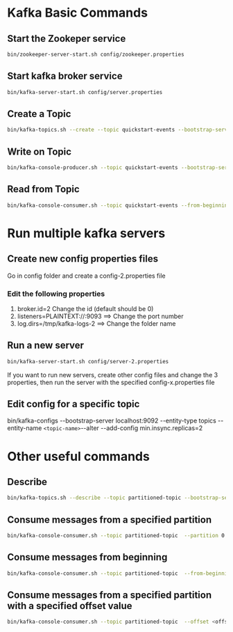 # Kafka Basic Commands

## Start the Zookeper service
```bash
bin/zookeeper-server-start.sh config/zookeeper.properties
```

## Start kafka broker service
```bash
bin/kafka-server-start.sh config/server.properties
```

## Create a Topic
```bash
bin/kafka-topics.sh --create --topic quickstart-events --bootstrap-server localhost:9092 --replication-factor 1 --partitions 1
```

## Write on Topic
```bash
bin/kafka-console-producer.sh --topic quickstart-events --bootstrap-server localhost:9092
```

## Read from Topic
```bash
bin/kafka-console-consumer.sh --topic quickstart-events --from-beginning --bootstrap-server localhost:9092
```

# Run multiple kafka servers

## Create new config properties files
Go in config folder and create a config-2.properties file

### Edit the following properties
1. broker.id=2 Change the id (default should be 0)
2. listeners=PLAINTEXT://:9093 ==> Change the port number
3. log.dirs=/tmp/kafka-logs-2 ==> Change the folder name

## Run a new server
```bash
bin/kafka-server-start.sh config/server-2.properties
```

If you want to run new servers, create other config files and change the 3 properties, then run the server with the specified config-x.properties file

## Edit config for a specific topic
bin/kafka-configs --bootstrap-server localhost:9092 --entity-type topics --entity-name `<topic-name>`--alter --add-config min.insync.replicas=2


# Other useful commands


## Describe
```bash
bin/kafka-topics.sh --describe --topic partitioned-topic --bootstrap-server localhost:9092
```

## Consume messages from a specified partition
```bash
bin/kafka-console-consumer.sh --topic partitioned-topic  --partition 0 --bootstrap-server localhost:9092
```


## Consume messages from beginning
```bash
bin/kafka-console-consumer.sh --topic partitioned-topic  --from-beginning --bootstrap-server localhost:9092
```


## Consume messages from a specified partition with a specified offset value
```bash
bin/kafka-console-consumer.sh --topic partitioned-topic  --offset <offset-value> --partition <partition-number> --bootstrap-server localhost:9092
```

